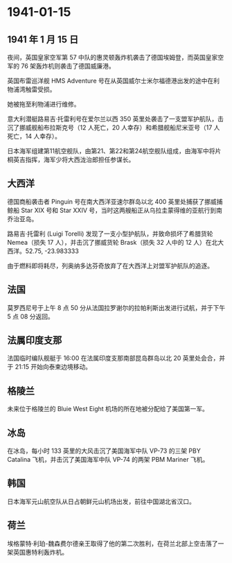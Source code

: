 # 1941-01-15

## 1941 年 1 月 15 日

夜间，英国皇家空军第 57
中队的惠灵顿轰炸机袭击了德国埃姆登，而英国皇家空军的 76
架轰炸机则袭击了德国威廉港。

英国布雷巡洋舰 HMS Adventure
号在从英国威尔士米尔福德港出发的途中在利物浦湾触雷受损。

她被拖至利物浦进行维修。

意大利潜艇路易吉·托雷利号在爱尔兰以西 350
英里处袭击了一支盟军护航队，击沉了挪威舰船布拉斯克号（12 人死亡，20
人幸存）和希腊舰船尼米亚号（17 人死亡，14 人幸存）。

日本海军组建第11航空舰队，由第21、第22和第24航空舰队组成，由海军中将片桐英吉指挥，海军少将大西泷治郎担任参谋长。

## 大西洋

德国商船袭击者 Pinguin 号在南大西洋亚速尔群岛以北 400
英里处捕获了挪威捕鲸船 Star XIX 号和 Star XXIV
号，当时这两艘船正从乌拉圭蒙得维的亚航行到南乔治亚岛。

路易吉·托雷利 (Luigi Torelli) 发现了一支小型护航队，并致命损坏了希腊货轮
Nemea（损失 17 人），并击沉了挪威货轮 Brask（损失 32 人中的 12
人）在北大西洋。52.75, -23.983333

由于燃料即将耗尽，列奥纳多达芬奇放弃了在大西洋上对盟军护航队的追逐。

## 法国

莫罗西尼号于上午 8 点 50
分从法国拉罗谢尔的拉帕利斯出发进行试航，并于下午 5 点 08 分返回。

## 法属印度支那

法国临时编队舰艇于 16:00 在法属印度支那南部昆岛群岛以北 20
英里处会合，并于 21:15 开始向泰柬边境移动。

## 格陵兰

未来位于格陵兰的 Bluie West Eight 机场的所在地被分配给了美国第一军。

## 冰岛

在冰岛，每小时 133 英里的大风击沉了美国海军中队 VP-73 的三架 PBY
Catalina 飞机，并击沉了美国海军中队 VP-74 的两架 PBM Mariner 飞机。

## 韩国

日本海军元山航空队从日占朝鲜元山机场出发，前往中国湖北省汉口。

## 荷兰

埃格蒙特·利珀-魏森费尔德亲王取得了他的第二次胜利，在荷兰北部上空击落了一架英国惠特利轰炸机。

